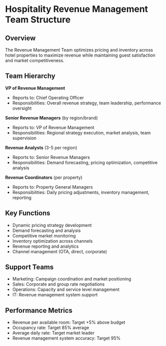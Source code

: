 # Hospitality Revenue Management Team Structure

## Overview

The Revenue Management Team optimizes pricing and inventory across hotel properties to maximize revenue while maintaining guest satisfaction and market competitiveness.

## Team Hierarchy

**VP of Revenue Management**
- Reports to: Chief Operating Officer
- Responsibilities: Overall revenue strategy, team leadership, performance oversight

**Senior Revenue Managers** (by region/brand)
- Reports to: VP of Revenue Management
- Responsibilities: Regional strategy execution, market analysis, team supervision

**Revenue Analysts** (3-5 per region)
- Reports to: Senior Revenue Managers
- Responsibilities: Demand forecasting, pricing optimization, competitive analysis

**Revenue Coordinators** (per property)
- Reports to: Property General Managers
- Responsibilities: Daily pricing adjustments, inventory management, reporting

## Key Functions

- Dynamic pricing strategy development
- Demand forecasting and analysis
- Competitive market monitoring
- Inventory optimization across channels
- Revenue reporting and analytics
- Channel management (OTA, direct, corporate)

## Support Teams

- Marketing: Campaign coordination and market positioning
- Sales: Corporate and group rate negotiations
- Operations: Capacity and service level management
- IT: Revenue management system support

## Performance Metrics

- Revenue per available room: Target +5% above budget
- Occupancy rate: Target 85% average
- Average daily rate: Target market leader
- Revenue management system accuracy: Target 95%
